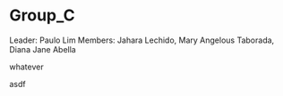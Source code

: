 Group_C
=======
Leader: Paulo Lim
Members: 
    Jahara Lechido,
    Mary Angelous Taborada,
    Diana Jane Abella
    
whatever

asdf
